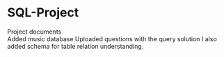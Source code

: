 # SQL-Project
Project documents
<br/>
Added music database 
Uploaded questions with the query solution
I also added schema for table relation understanding.
<br/>
